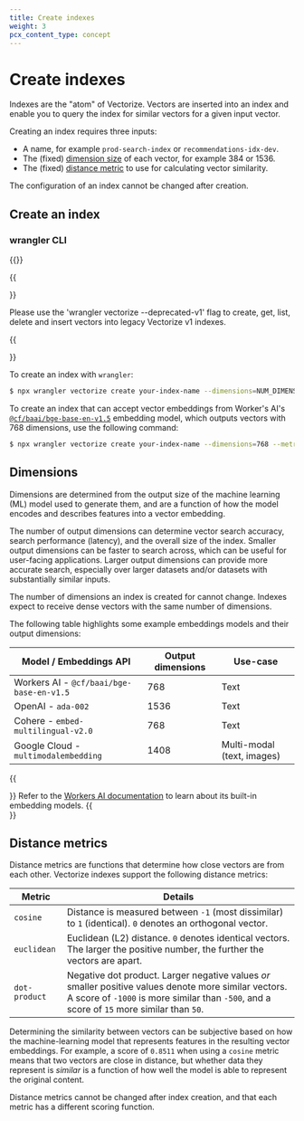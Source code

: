 ```yaml
---
title: Create indexes
weight: 3
pcx_content_type: concept
---
```


# Create indexes

Indexes are the "atom" of Vectorize. Vectors are inserted into an index and enable you to query the index for similar vectors for a given input vector.

Creating an index requires three inputs:

- A name, for example `prod-search-index` or `recommendations-idx-dev`.
- The (fixed) [dimension size](#dimensions) of each vector, for example 384 or 1536.
- The (fixed) [distance metric](#distance-metrics) to use for calculating vector similarity.

The configuration of an index cannot be changed after creation.

## Create an index

### wrangler CLI

{{<render file="_vectorize-wrangler-version.md">}}

{{<Aside type="note" header="Using Vectorize v1?">}}

Please use the 'wrangler vectorize --deprecated-v1' flag to create, get, list, delete and insert vectors into legacy Vectorize v1 indexes.

{{</Aside>}}

To create an index with `wrangler`:

```sh
$ npx wrangler vectorize create your-index-name --dimensions=NUM_DIMENSIONS --metric=SELECTED_METRIC
```

To create an index that can accept vector embeddings from Worker's AI's [`@cf/baai/bge-base-en-v1.5`](/workers-ai/models/#text-embeddings) embedding model, which outputs vectors with 768 dimensions, use the following command:

```sh
$ npx wrangler vectorize create your-index-name --dimensions=768 --metric=cosine
```

## Dimensions

Dimensions are determined from the output size of the machine learning (ML) model used to generate them, and are a function of how the model encodes and describes features into a vector embedding.

The number of output dimensions can determine vector search accuracy, search performance (latency), and the overall size of the index. Smaller output dimensions can be faster to search across, which can be useful for user-facing applications. Larger output dimensions can provide more accurate search, especially over larger datasets and/or datasets with substantially similar inputs.

The number of dimensions an index is created for cannot change. Indexes expect to receive dense vectors with the same number of dimensions.

The following table highlights some example embeddings models and their output dimensions:

| Model / Embeddings API                   | Output dimensions | Use-case                   |
| ---------------------------------------- | ----------------- | -------------------------- |
| Workers AI - `@cf/baai/bge-base-en-v1.5` | 768               | Text                       |
| OpenAI - `ada-002`                       | 1536              | Text                       |
| Cohere - `embed-multilingual-v2.0`       | 768               | Text                       |
| Google Cloud - `multimodalembedding`     | 1408              | Multi-modal (text, images) |

{{<Aside type="note" header="Learn more about Workers AI">}}
Refer to the [Workers AI documentation](/workers-ai/models/#text-embeddings) to learn about its built-in embedding models.
{{</Aside>}}

## Distance metrics

Distance metrics are functions that determine how close vectors are from each other. Vectorize indexes support the following distance metrics:

| Metric        | Details                                                                                                                                                                                            |
| ------------- | -------------------------------------------------------------------------------------------------------------------------------------------------------------------------------------------------- |
| `cosine`      | Distance is measured between `-1` (most dissimilar) to `1` (identical). `0` denotes an orthogonal vector.                                                                                          |
| `euclidean`   | Euclidean (L2) distance. `0` denotes identical vectors. The larger the positive number, the further the vectors are apart.                                                                         |
| `dot-product` | Negative dot product. Larger negative values _or_ smaller positive values denote more similar vectors. A score of `-1000` is more similar than `-500`, and a score of `15` more similar than `50`. |

Determining the similarity between vectors can be subjective based on how the machine-learning model that represents features in the resulting vector embeddings. For example, a score of `0.8511` when using a `cosine` metric means that two vectors are close in distance, but whether data they represent is _similar_ is a function of how well the model is able to represent the original content.

Distance metrics cannot be changed after index creation, and that each metric has a different scoring function.